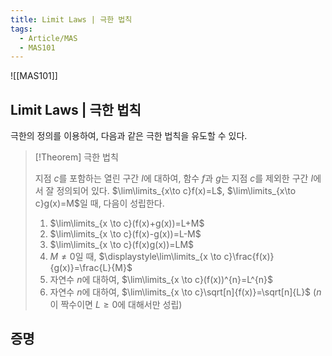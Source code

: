 ```yaml
---
title: Limit Laws | 극한 법칙
tags:
  - Article/MAS
  - MAS101
---
```

![[MAS101]]

## Limit Laws | 극한 법칙
 극한의 정의를 이용하여, 다음과 같은 극한 법칙을 유도할 수 있다.
 > [!Theorem] 극한 법칙
 > 
> 지점 $c$를 포함하는 열린 구간 $I$에 대하여, 함수 $f$과 $g$는 지점 $c$를 제외한 구간 $I$에서 잘 정의되어 있다. $\lim\limits_{x\to c}f(x)=L$, $\lim\limits_{x\to c}g(x)=M$일 때, 다음이 성립한다.
> 1. $\lim\limits_{x \to c}(f(x)+g(x))=L+M$
> 2. $\lim\limits_{x \to c}(f(x)-g(x))=L-M$
> 3. $\lim\limits_{x \to c}(f(x)g(x))=LM$
> 4. $M \neq 0$일 때, $\displaystyle\lim\limits_{x \to c}\frac{f(x)}{g(x)}=\frac{L}{M}$
> 5. 자연수 $n$에 대하여, $\lim\limits_{x \to c}(f(x))^{n}=L^{n}$
> 6. 자연수 $n$에 대하여, $\lim\limits_{x \to c}\sqrt[n]{f(x)}=\sqrt[n]{L}$
>    ($n$이 짝수이면 $L\geq 0$에 대해서만 성립)

## 증명
